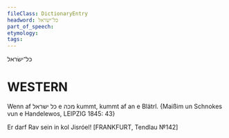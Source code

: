 ```yaml
---
fileClass: DictionaryEntry
headword: כּל־ישׂראל
part_of_speech: 
etymology: 
tags: 
---
```

כּל־ישׂראל

WESTERN
========

Wenn af כל ישראל e מכה kummt, kummt af an e Blätrl.
{Maißim un Schnokes vun e Handelewos, LEIPZIG 1845: 43}

Er darf Rav sein in kol Jisróel!
[FRANKFURT, Tendlau №142]